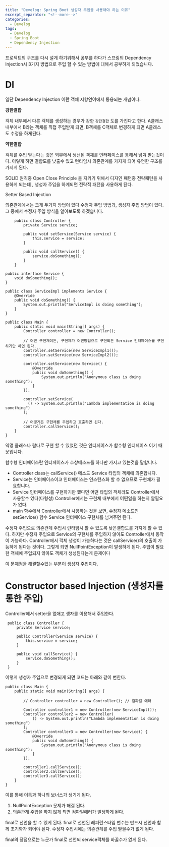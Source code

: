 ```yaml
---
title: "Develog: Spring Boot 생성자 주입을 사용해야 하는 이유"
excerpt_separator: "<!--more-->"
categories:
  - Develog
tags:
  - Develog
  - Spring Boot
  - Dependency Injection
---
```

    
    
  프로젝트의 구조를 다시 설계 하기위해서 공부를 하다가 스프링의 Dependency Injection시 3가지 방법으로
 주입 할 수 있는 방법에 대해서 공부하게 되었습니다.
 
 DI
 ===
  일단 Dependency Injection 이란 객체 지향언어에서 통용되는 개념이다.
  
  **강한결합**
  
   객체 내부에서 다른 객체를 생성하는 경우가 강한  ``강한결합`` 도를 가진다고 한다.
   A클래스 내부에서 B라는 객체를 직접 주입받게 되면, B객체를 C객체로 변경하게 되면 A클래스도
   수정을 하게된다.
   
 
  **약한결합**
  
  객체를 주입 받는다는 것은 외부에서 생선된 객체를 인터페이스를 통해서 넘겨 받는것이다.
  이렇게 하면 결합도를 낮출수 있고 런타임시 의존관계를 가지게 되어 유연한 구조를 가지게 된다.
  
  SOLID 원칙중 Open Close Principle 을 지키기 위해서 디자인 패턴중 전략패턴을 사용하게 되는데
  , 생성자 주입을 하게되면 전략적 패턴을 사용하게 된다.
  
  Setter Based Injection
  
  의존관계에서는 크게 두가지 방법이 있다 수정자 주입 방법과, 생성자 주입 방법이 있다.
  그 중에서 수정자 주입 방식을 알아보도록 하겠습니다.
  
```
    public class Controller {
        private Service service;
    
        public void setService(Service service) {
            this.service = service;
        }
    
        public void callService() {
            service.doSomething();
        }
    }

```


```
public interface Service {
    void doSomething();
}
```

```
public class ServiceImpl implements Service {
    @Override
    public void doSomething() {
        System.out.println("ServiceImpl is doing something");
    }
}

```

```
public class Main {
    public static void main(String[] args) {
        Controller controller = new Controller();

        // 어떤 구현체이든, 구현체가 어떤방법으로 구현되든 Service 인터페이스를 구현하기만 하면 된다.
        controller.setService(new ServiceImpl1());
        controller.setService(new ServiceImpl2());

        controller.setService(new Service() {
            @Override
            public void doSomething() {
                System.out.println("Anonymous class is doing something");
            }
        });

        controller.setService(
          () -> System.out.println("Lambda implementation is doing something")
        );

        // 어떻게든 구현체를 주입하고 호출하면 된다.
        controller.callService();
    }
}

```

익명 클래스나 람다로 구현 할 수 있었던 것은 인터페이스가 함수형 인터페이스 이기 때문입니다.

함수형 인터페이스란 인터페이스가 추상메소드를 하나만 가지고 있는것을 말합니다.

- Controller class는 callService() 메소드 Service 타입의 객체에 의존합니다.
- Service는 인터페이스이고 인터페이스는 인스턴스화 할 수 없으므로 구현체가 필요합니다.
- Service 인터페이스를 구현하기만 했다면 어떤 타입의 객체라도 Controller에서 사용할수 있다(다형성)
  Controller에서는 구현체 내부에서 어떤일을 하는지 알필요가 없다.
- main 함수에서 Controller에서 사용하는 것을 보면, 수정자 메소드인 setService() 함수 Service 인터페이스 구현체를 넘겨주면 된다.

수정자 주입으로 의존관계 주입시 런타임시 할 수 있도록 낮은결합도를 가지게 할 수 있다.
하지만 수정자 주입으로 Service의 구현체를 주입하지 않아도 Controller에서 동작이 가능하다.
Controller에서 객체 생성이 가능하다는 것은 callService()의 호출이 가능하게 된다는 것이다.
그렇게 되면 NullPointException이 발생하게 된다. 주입이 필요한 객체에 주입되지 않아도 객체가 생성된다는게 문제이다

이 문제점을 해결할수있는 부분이 생성자 주입이다.


Constructor based Injection (생성자를 통한 주입)
==

Controller에서 setter을 없애고 생자를 이용해서 주입한다.

```
 public class Controller {
     private Service service;
 
     public Controller(Service service) {
         this.service = service;
     }
 
     public void callService() {
         service.doSomething();
     }
 }

```

이렇게 생성자 주입으로 변경되게 되면 코드는 아래와 같이 변한다.

```
public class Main {
    public static void main(String[] args) {

        // Controller controller = new Controller(); // 컴파일 에러

        Controller controller1 = new Controller(new ServiceImpl());
        Controller controller2 = new Controller(
            () -> System.out.println("Lambda implementation is doing something")
        );
        Controller controller3 = new Controller(new Service() {
            @Override
            public void doSomething() {
                System.out.println("Anonymous class is doing something");
            }
        });

        controller1.callService();
        controller2.callService();
        controller3.callService();
    }
}
```
  
 이를 통해 이득과 하나의 보너스가 생기게 된다.
 
 1. NullPointException 문제가 해결 된다.
 2. 의존관계 주입을 하지 않게 되면 컴파일에러가 발생하게 된다.
 
 final로 선언을 할 수 있게 된다. final로 선언된 레퍼런스타입 변수는 반드시 선언과 함께 초기화가 되어야 된다.
 수정자 주입시에는 의존관계를 주입 받을수가 없게 된다.
 
 final의 장점으로는 누군가 final로 선언되 service객체를 바꿀수가 없게 된다.
 
  
 